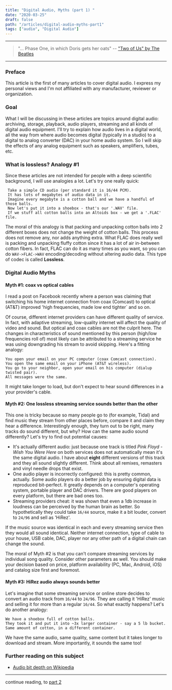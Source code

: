 ```yaml
---
title: "Digital Audio, Myths (part 1) "
date: "2020-03-25"
draft: false
path: "/articles/digital-audio-myths-part1"
tags: ["audio", "Digital Audio"]
---
```


---
> "... Phase One, in which Doris gets her oats"
> -- ["Two of Us" by The Beatles](https://simple.wikipedia.org/wiki/Two_of_Us_(The_Beatles_song))
---

### Preface

This article is the first of many articles to cover digital audio. I express my personal views and I'm not affiliated with any manufacturer, reviewer or organization.

### Goal

What I will be discussing in these articles are topics around digital audio: archiving, storage, playback, audio players, streaming and all kinds of digital audio equipment. I'll try to explain how audio lives in a digital world, all the way from where audio becomes digital (typically in a studio) to a digital to analog converter (DAC) in your home audio system. So I will skip the effects of any analog equipment such as speakers, amplifiers, tubes, etc.

### What is lossless? Analogy #1

Since these articles are not intended for people with a deep scientific background, I will use analogies a lot. Let's try one really quick:

     Take a simple CD audio (per standard it is 16/44 PCM). 
     It has lots of megabytes of audio data in it.
     Imagine every megabyte is a cotton ball and we have a handful of those balls.
     Now let's put it into a shoebox - that's our '.WAV' file.
     If we stuff all cotton balls into an Altoids box - we get a '.FLAC' file.

The moral of this analogy is that packing and unpacking cotton balls into 2 different boxes does not change the weight of cotton balls. This process does not remove any, nor adds anything extra. What FLAC does really well is packing and unpacking fluffy cotton since it has a lot of air in-between cotton fibers. In fact, FLAC can do it as many times as you want, so you can do `WAV->FLAC->WAV` encoding/decoding without altering audio data. This type of codec is called **Lossless**.

### Digital Audio Myths

#### Myth #1: coax vs optical cables

I read a post on Facebook recently where a person was claiming that switching his home internet connection from coax (Comcast) to optical (AT&T) improved 'high frequencies, made low end tighter` and so on.

Of course, different internet providers can have different quality of service. In fact, with adaptive streaming, low-quality internet will affect the quality of video and sound. But optical and coax cables are not the culprit here. The changes in characteristics of sound mentioned by this person (high/low frequencies roll of) most likely can be attributed to a streaming service he was using downgrading his stream to avoid skipping. Here's a fitting analogy:

    You open your email on your PC computer (coax Comcast connection).
    You open the same email on your iPhone (AT&T wireless).
    You go to your neighbor, open your email on his computer (dialup twisted pair).
    All messages were the same.

It might take longer to load, but don't expect to hear sound differences in a your provider's cable.

#### Myth #2: One lossless streaming service sounds better than the other

This one is tricky because so many people go to (for example, Tidal) and find music they stream from other places before, compare it and claim they hear a difference. Interestingly enough, they turn out to be right, many tracks do sound different, but why? How can the same audio sound differently? Let's try to find out potential causes:

- It's actually different audio: just because one track is titled *Pink Floyd - Wish You Were Here* on both services does not automatically mean it's the same digital audio. I have about **eight** different versions of this track and they all sound slightly different. Think about all remixes, remasters and vinyl needle drops that exist.
- One audio player is incorrectly configured: this is pretty common, actually. Some audio players do a better job by ensuring digital data is reproduced bit-perfect. It greatly depends on a computer's operating system, portable player and DAC drivers. There are good players on every platform, but there are bad ones too.
- Streaming providers cheat: it was shown that even a 1db increase in loudness can be perceived by the human brain as better. So hypothetically they could take `16/44` source, make it a bit louder, convert to `24/96` and sell as 'HiRez'.

If the music source was identical in each and every streaming service then they would all sound identical. Neither internet connection, type of cable to your house, USB cable, DAC, player nor any other path of a digital chain can change the sound.

The moral of Myth #2 is that you can't compare streaming services by individual song quality. Consider other parameters as well. You should make your decision based on price, platform availability (PC, Mac, Android, iOS) and catalog size first and foremost.

#### Myth #3: HiRez audio always sounds better

Let's imagine that some streaming service or online store decides to convert an audio track from `16/44` to `24/96`. They are calling it 'HiRez' music and selling it for more than a regular `16/44`. So what exactly happens? Let's do another analogy:

    We have a shoebox full of cotton balls.
    They took it and put it into ~3x larger container - say a 5 lb bucket.
    Same amount of cotton, in a different container.

We have the same audio, same quality, same content but it takes longer to download and stream. More importantly, it sounds the same too!

### Further reading on this subject

- [Audio bit depth on Wikipedia](https://en.wikipedia.org/wiki/Audio_bit_depth)

---
continue reading, to [part 2](/articles/digital-audio-error-correction-part2)